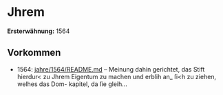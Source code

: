 # Jhrem

**Ersterwähnung:** 1564

## Vorkommen
- 1564: [jahre/1564/README.md](../jahre/1564/README.md) – Meinung dahin
gerichtet, das Stift hierdur< zu Jhrem Eigentum zu
machen und erblih an_ ſi<h zu ziehen, welhes das Dom-
kapitel, da ſie gleih...
